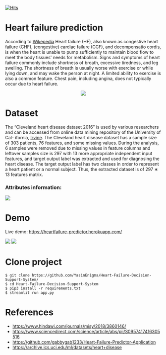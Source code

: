 [![Hits](https://hits.seeyoufarm.com/api/count/incr/badge.svg?url=https%3A%2F%2Fgithub.com%2Fgabbygab1233%2FHeart-Failure-Predictor-Application&count_bg=%23231920&title_bg=%23F76767&icon=&icon_color=%23E7E7E7&title=Heart+Failure+Predictor&edge_flat=false)](https://hits.seeyoufarm.com)

# Heart failure prediction 
According to [Wikepedia](https://en.wikipedia.org/wiki/Heart_failure) Heart failure (HF), also known as congestive heart failure (CHF), (congestive) cardiac failure (CCF), and decompensatio cordis, is when the heart is unable to pump sufficiently to maintain blood flow to meet the body tissues' needs for metabolism. Signs and symptoms of heart failure commonly include shortness of breath, excessive tiredness, and leg swelling. The shortness of breath is usually worse with exercise or while lying down, and may wake the person at night. A limited ability to exercise is also a common feature. Chest pain, including angina, does not typically occur due to heart failure.



<p align="center">
<img src="https://upload.wikimedia.org/wikipedia/commons/thumb/f/fe/Right_side_heart_failure.jpg/350px-Right_side_heart_failure.jpg" />
</p>


# Dataset
The “Cleveland heart disease dataset 2016” is used by various researchers and can be accessed from online data mining repository of the University of Cal-
ifornia, [Irvine](https://archive.ics.uci.edu/ml/datasets/heart+disease). The Cleveland heart disease dataset has a sample size of 303 patients, 76 features, and some missing values. During the analysis, 6 samples were removed due to missing values in feature columns and leftover samples size is 297 with 13 more appropriate independent input features, and target output label was extracted and used for diagnosing the heart disease. The target output label has two classes in order to represent a heart patient or a normal subject. Thus, the extracted dataset is of 297 ∗ 13 features matrix.

### Attributes information:
![](https://user-images.githubusercontent.com/26917380/123854856-78043300-d934-11eb-902a-4f3e8ee028c2.png)

# Demo
Live demo: https://heartfailure-predictor.herokuapp.com/


![](https://user-images.githubusercontent.com/26917380/123855128-c44f7300-d934-11eb-9517-80a7f8702f10.png)
![](https://user-images.githubusercontent.com/26917380/123855132-c6b1cd00-d934-11eb-97c6-157d9194e391.png)

# Clone project 
```shell
$ git clone https://github.com/YasinEnigma/Heart-Failure-Decision-Support-System/
$ cd Heart-Failure-Decision-Support-System
$ pip3 install -r requirements.txt
$ streamlit run app.py
```


# References
* https://www.hindawi.com/journals/misy/2018/3860146/
* https://www.sciencedirect.com/science/article/abs/pii/S0957417416305516
* https://github.com/gabbygab1233/Heart-Failure-Predictor-Application
* https://archive.ics.uci.edu/ml/datasets/heart+disease
